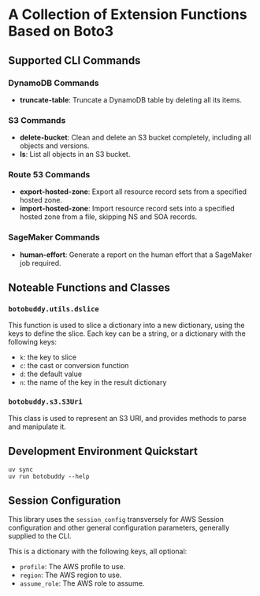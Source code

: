 # A Collection of Extension Functions Based on Boto3

## Supported CLI Commands

### DynamoDB Commands
- **truncate-table**: Truncate a DynamoDB table by deleting all its items.

### S3 Commands
- **delete-bucket**: Clean and delete an S3 bucket completely, including all objects and versions.
- **ls**: List all objects in an S3 bucket.

### Route 53 Commands
- **export-hosted-zone**: Export all resource record sets from a specified hosted zone.
- **import-hosted-zone**: Import resource record sets into a specified hosted zone from a file, skipping NS and SOA records.


### SageMaker Commands
- **human-effort**: Generate a report on the human effort that a SageMaker job required.


## Noteable Functions and Classes

### `botobuddy.utils.dslice`

This function is used to slice a dictionary into a new dictionary, using the keys to define the slice.
Each key can be a string, or a dictionary with the following keys:
- `k`: the key to slice
- `c`: the cast or conversion function
- `d`: the default value
- `n`: the name of the key in the result dictionary

### `botobuddy.s3.S3Uri`

This class is used to represent an S3 URI, and provides methods to parse and manipulate it.

## Development Environment Quickstart

```pwsh
uv sync
uv run botobuddy --help
```

## Session Configuration

This library uses the `session_config` transversely for AWS Session configuration and other general configuration parameters, generally supplied to the CLI.

This is a dictionary with the following keys, all optional:

- `profile`: The AWS profile to use.
- `region`: The AWS region to use.
- `assume_role`: The AWS role to assume.
